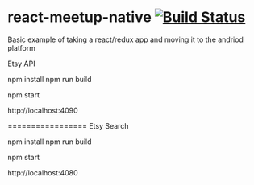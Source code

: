 # react-meetup-native [![Build Status](https://travis-ci.org/hartcode/react-meetup-native.svg?branch=master)](https://travis-ci.org/hartcode/react-meetup-native)
Basic example of taking a react/redux app and moving it to the andriod platform


Etsy API

npm install
npm run build

npm start

http://localhost:4090

=================
Etsy Search

npm install
npm run build

npm start

http://localhost:4080
